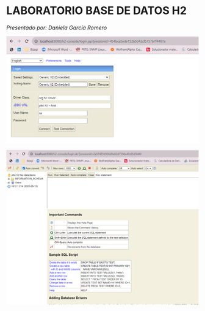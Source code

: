 # LABORATORIO BASE DE DATOS H2

*Presentado por: Daniela García Romero*

![img.png](img/img.png)

![img.png](img/1.png)

